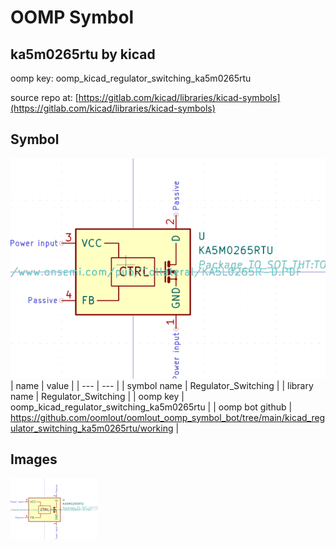 # OOMP Symbol  
## ka5m0265rtu  by kicad  
  
oomp key: oomp_kicad_regulator_switching_ka5m0265rtu  
  
source repo at: [https://gitlab.com/kicad/libraries/kicad-symbols](https://gitlab.com/kicad/libraries/kicad-symbols)  
## Symbol  
  
[![working.png](working_600.png)](working.png)  
| name | value | 
| --- | --- | 
| symbol name | Regulator_Switching | 
| library name | Regulator_Switching | 
| oomp key | oomp_kicad_regulator_switching_ka5m0265rtu | 
| oomp bot github | https://github.com/oomlout/oomlout_oomp_symbol_bot/tree/main/kicad_regulator_switching_ka5m0265rtu/working | 
## Images  
  
[![working.png](working_140.png)](working.png)  
